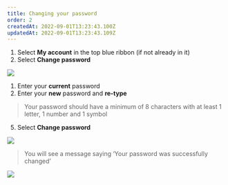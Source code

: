 ```yaml
---
title: Changing your password
order: 2
createdAt: 2022-09-01T13:23:43.100Z
updatedAt: 2022-09-01T13:23:43.109Z
---
```

1. Select **My account** in the top blue ribbon (if not already in it)​
   ​
2. Select **Change password​**

![](/img/as-1-15-Managing.jpg)

1. Enter your **current** password​
2. Enter your **new** password and **re-type​**

> Your password should have a minimum of 8 characters with at least 1 letter, 1 number and 1 symbol​​

5. ​Select **Change password​**

![](/img/as-1-16-Managing.jpg)

> You will see a message saying ‘Your password was successfully changed’​

![](/img/as-1-17-Managing.jpg)